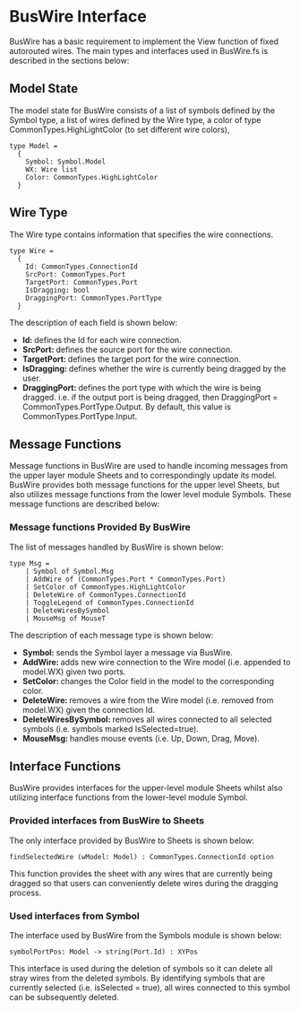 # BusWire Interface
BusWire has a basic requirement to implement the View function of fixed autorouted wires. The main types and interfaces used in BusWire.fs is described in the sections below:

## Model State
The model state for BusWire consists of a list of symbols defined by the Symbol type, a list of wires defined by the Wire type, a color of type CommonTypes.HighLightColor (to set different wire colors), 
```F#
type Model = 
  {
    Symbol: Symbol.Model
    WX: Wire list
    Color: CommonTypes.HighLightColor
  }
```

## Wire Type
The Wire type contains information that specifies the wire connections.
```F#
type Wire = 
  {
    Id: CommonTypes.ConnectionId 
    SrcPort: CommonTypes.Port 
    TargetPort: CommonTypes.Port 
    IsDragging: bool
    DraggingPort: CommonTypes.PortType
  }
```
The description of each field is shown below:
<ul>
  <li><b>Id: </b>defines the Id for each wire connection.</li>
  <li><b>SrcPort: </b>defines the source port for the wire connection.</li>
  <li><b>TargetPort: </b>defines the target port for the wire connection.</li>
  <li><b>IsDragging: </b>defines whether the wire is currently being dragged by the user.</li>
  <li><b>DraggingPort: </b>defines the port type with which the wire is being dragged. i.e. if the output port is being dragged, then DraggingPort = CommonTypes.PortType.Output. By default, this value is CommonTypes.PortType.Input.</li>
</ul>

## Message Functions
Message functions in BusWire are used to handle incoming messages from the upper layer module Sheets and to correspondingly update its model. BusWire provides both message functions for the upper level Sheets, but also utilizes message functions from the lower level module Symbols. These message functions are described below:

### Message functions Provided By BusWire
The list of messages handled by BusWire is shown below:
```F#
type Msg =
    | Symbol of Symbol.Msg
    | AddWire of (CommonTypes.Port * CommonTypes.Port)
    | SetColor of CommonTypes.HighLightColor
    | DeleteWire of CommonTypes.ConnectionId
    | ToggleLegend of CommonTypes.ConnectionId
    | DeleteWiresBySymbol 
    | MouseMsg of MouseT
```
The description of each message type is shown below:
<ul> 
  <li><b>Symbol: </b>sends the Symbol layer a message via BusWire.</li>
  <li><b>AddWire: </b>adds new wire connection to the Wire model (i.e. appended to model.WX) given two ports.</li>
  <li><b>SetColor: </b>changes the Color field in the model to the corresponding color.</li>
  <li><b>DeleteWire: </b>removes a wire from the Wire model (i.e. removed from model.WX) given the connection Id.</li>
  <li><b>DeleteWiresBySymbol: </b>removes all wires connected to all selected symbols (i.e. symbols marked IsSelected=true).</li>
  <li><b>MouseMsg: </b>handles mouse events (i.e. Up, Down, Drag, Move).</li>
</ul>



## Interface Functions
BusWire provides interfaces for the upper-level module Sheets whilst also utilizing interface functions from the lower-level module Symbol. 

### Provided interfaces from BusWire to Sheets
The only interface provided by BusWire to Sheets is shown below:
```F#
findSelectedWire (wModel: Model) : CommonTypes.ConnectionId option
```
This function provides the sheet with any wires that are currently being dragged so that users can conveniently delete wires during the dragging process.

### Used interfaces from Symbol
The interface used by BusWire from the Symbols module is shown below:
```F#
symbolPortPos: Model -> string(Port.Id) : XYPos
```
This interface is used during the deletion of symbols so it can delete all stray wires from the deleted symbols. By identifying symbols that are currently selected (i.e. isSelected = true), all wires connected to this symbol can be subsequently deleted.
